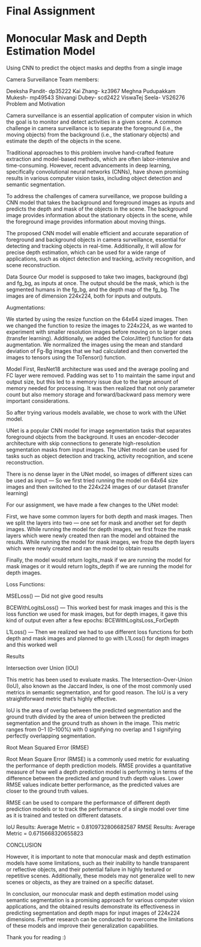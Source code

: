 # Final Assignment 

# Monocular Mask and Depth Estimation Model
  
Using CNN to predict the object masks and depths from a single image


Camera Surveillance
Team members:

Deeksha Pandit- dp35222
Kai Zhang- kz3967
Meghna Pudupakkam Mukesh- mp49543
Shivangi Dubey- scd2422
ViswaTej Seela- VS26276
Problem and Motivation

Camera surveillance is an essential application of computer vision in which the goal is to monitor and detect activities in a given scene. A common challenge in camera surveillance is to separate the foreground (i.e., the moving objects) from the background (i.e., the stationary objects) and estimate the depth of the objects in the scene.

Traditional approaches to this problem involve hand-crafted feature extraction and model-based methods, which are often labor-intensive and time-consuming. However, recent advancements in deep learning, specifically convolutional neural networks (CNNs), have shown promising results in various computer vision tasks, including object detection and semantic segmentation.

To address the challenges of camera surveillance, we propose building a CNN model that takes the background and foreground images as inputs and predicts the depth and mask of the objects in the scene. The background image provides information about the stationary objects in the scene, while the foreground image provides information about moving things.

The proposed CNN model will enable efficient and accurate separation of foreground and background objects in camera surveillance, essential for detecting and tracking objects in real-time. Additionally, it will allow for precise depth estimation, which can be used for a wide range of applications, such as object detection and tracking, activity recognition, and scene reconstruction.

Data Source
Our model is supposed to take two images, background (bg) and fg_bg, as inputs at once. The output should be the mask, which is the segmented humans in the fg_bg, and the depth map of the fg_bg. The images are of dimension 224x224, both for inputs and outputs.


Augmentations:

We started by using the resize function on the 64x64 sized images. Then we changed the function to resize the images to 224x224, as we wanted to experiment with smaller resolution images before moving on to larger ones (transfer learning). Additionally, we added the ColorJitter() function for data augmentation. We normalized the images using the mean and standard deviation of Fg-Bg images that we had calculated and then converted the images to tensors using the ToTensor() function.

Model
First, ResNet18 architecture was used and the average pooling and FC layer were removed. Padding was set to 1 to maintain the same input and output size, but this led to a memory issue due to the large amount of memory needed for processing. It was then realized that not only parameter count but also memory storage and forward/backward pass memory were important considerations.

So after trying various models available, we chose to work with the UNet model.

UNet is a popular CNN model for image segmentation tasks that separates foreground objects from the background. It uses an encoder-decoder architecture with skip connections to generate high-resolution segmentation masks from input images. The UNet model can be used for tasks such as object detection and tracking, activity recognition, and scene reconstruction.

There is no dense layer in the UNet model, so images of different sizes can be used as input — So we first tried running the model on 64x64 size images and then switched to the 224x224 images of our dataset (transfer learning)


For our assignment, we have made a few changes to the UNet model:

First, we have some common layers for both depth and mask images. Then we split the layers into two — one set for mask and another set for depth images. While running the model for depth images, we first froze the mask layers which were newly created then ran the model and obtained the results. While running the model for mask images, we froze the depth layers which were newly created and ran the model to obtain results

Finally, the model would return logits_mask if we are running the model for mask images or it would return logits_depth if we are running the model for depth images.

Loss Functions:

MSELoss() — Did not give good results

BCEWithLogitsLoss() — This worked best for mask images and this is the loss function we used for mask images, but for depth images, it gave this kind of output even after a few epochs: BCEWithLogitsLoss_ForDepth

L1Loss() — Then we realized we had to use different loss functions for both depth and mask images and planned to go with L1Loss() for depth images and this worked well

Results

Intersection over Union (IOU)

This metric has been used to evaluate masks. The Intersection-Over-Union (IoU), also known as the Jaccard Index, is one of the most commonly used metrics in semantic segmentation, and for good reason. The IoU is a very straightforward metric that’s highly effective.

IoU is the area of overlap between the predicted segmentation and the ground truth divided by the area of union between the predicted segmentation and the ground truth as shown in the image. This metric ranges from 0–1 (0–100%) with 0 signifying no overlap and 1 signifying perfectly overlapping segmentation.

Root Mean Squared Error (RMSE)

Root Mean Square Error (RMSE) is a commonly used metric for evaluating the performance of depth prediction models. RMSE provides a quantitative measure of how well a depth prediction model is performing in terms of the difference between the predicted and ground truth depth values. Lower RMSE values indicate better performance, as the predicted values are closer to the ground truth values.

RMSE can be used to compare the performance of different depth prediction models or to track the performance of a single model over time as it is trained and tested on different datasets.

IoU Results: Average Metric = 0.8109732806682587
RMSE Results: Average Metric = 0.6715668320655823

CONCLUSION

However, it is important to note that monocular mask and depth estimation models have some limitations, such as their inability to handle transparent or reflective objects, and their potential failure in highly textured or repetitive scenes. Additionally, these models may not generalize well to new scenes or objects, as they are trained on a specific dataset.

In conclusion, our monocular mask and depth estimation model using semantic segmentation is a promising approach for various computer vision applications, and the obtained results demonstrate its effectiveness in predicting segmentation and depth maps for input images of 224x224 dimensions. Further research can be conducted to overcome the limitations of these models and improve their generalization capabilities.

Thank you for reading :)
